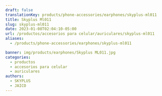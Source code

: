 ```yaml
---
draft: false
translationKey: products/phone-accessories/earphones/skyplus-ml011
title: Skyplus Ml011
slug: skyplus-ml011
date: 2023-01-08T02:04:10-05:00
url: /productos/accesorios para celular/auriculares/skyplus-ml011
aliases:
  - /products/phone-accessories/earphones/skyplus-ml011

banner: img/products/earphones/Skyplus ML011.jpg
categories: 
  - productos
  - accesorios para celular
  - auriculares
authors:
  - SKYPLUS
  - JAICO
---
```

